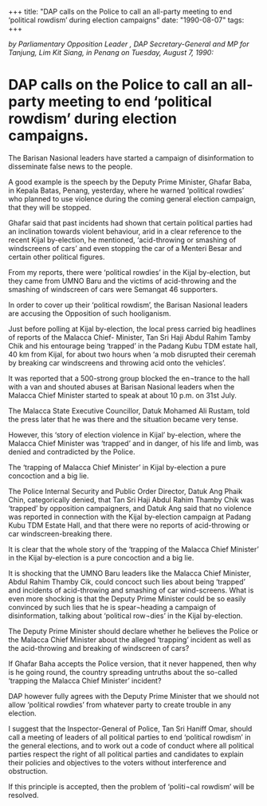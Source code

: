 +++ 
title: "DAP calls on the Police to call an all-party meeting to end ‘political rowdism’ during election campaigns"
date: "1990-08-07"
tags:
+++

_by Parliamentary Opposition Leader , DAP Secretary-General and MP for Tanjung, Lim Kit Siang, in Penang on Tuesday, August 7, 1990:_

# DAP calls on the Police to call an all-party meeting to end ‘political rowdism’ during election campaigns.

The Barisan Nasional leaders have started a campaign of disinformation to disseminate false news to the people.</u>

A good example is the speech by the Deputy Prime Minister, Ghafar Baba, in Kepala Batas, 
Penang, yesterday, where he warned ‘political rowdies’ who planned to use violence 
during the coming general  election campaign, that they will be stopped.

Ghafar said that past incidents had shown that certain political parties had an inclination 
towards violent behaviour, arid in a clear reference to the recent Kijal by-election, 
he mentioned, ‘acid-throwing or smashing of windscreens of cars’ and even stopping 
the car of a Menteri Besar and certain other political   figures.

From my reports, there were ‘political rowdies’ in the Kijal by-election, but they came 
from UMNO Baru and the victims of acid-throwing and the smashing of windscreen of 
cars were Semangat 46 supporters.

In order to cover up their ‘political rowdism’, the Barisan Nasional leaders are accusing 
the Opposition of such hooliganism.

Just before polling at Kijal by-election, the local press carried big headlines of reports of the 
Malacca Chief- Minister, Tan Sri Haji Abdul Rahim Tamby Chik and his entourage being 
‘trapped’ in the Padang Kubu TDM estate hall, 40 km from Kijal, for about two hours 
when ‘a mob disrupted their ceremah by breaking car windscreens and throwing acid 
onto the vehicles’.

It was reported that a 500-strong group blocked the en¬trance to the hall with a van and 
shouted abuses at Barisan Nasional leaders when the Malacca Chief Minister started to 
speak at about 10 p.m. on 31st July.

The Malacca State Executive Councillor, Datuk Mohamed Ali Rustam, told the press 
later that he was there and the situation became very tense.

However, this ‘story of election violence in Kijal’ by-election, where the Malacca Chief 
Minister was ‘trapped’ and in danger, of his life and limb, was denied and contradicted 
by the Police.

The ‘trapping of Malacca Chief Minister’ in Kijal by-election a pure concoction and a big lie.


The Police Internal Security and Public Order Director, Datuk Ang Phaik Chin, 
categorically denied, that Tan Sri Haji Abdul Rahim Thamby Chik was ‘trapped’ 
by opposition campaigners,  and Datuk Ang said that no violence was reported in 
connection with the Kijal by-election campaign at Padang Kubu TDM Estate Hall, 
and that there were no reports of acid-throwing or car windscreen-breaking there.

It is clear that the whole story of the ‘trapping of the Malacca Chief Minister’ in the 
Kijal by-election is a pure concoction and a big lie.

It is shocking that the UMNO Baru leaders like the Malacca Chief Minister, Abdul 
Rahim Thamby Cik, could concoct such lies about being ‘trapped’ and incidents of 
acid-throwing and smashing of car wind-screens. What is even more shocking is 
that the Deputy Prime Minister could be so easily convinced by such lies that he 
is spear¬heading a campaign of disinformation, talking about ‘political row¬dies’ in 
the Kijal  by-election.

The Deputy Prime Minister should declare whether he believes the Police or the 
Malacca Chief Minister about the alleged ‘trapping’ incident as well as the acid-throwing 
and breaking of windscreen of cars?

If Ghafar Baha accepts the Police version, that it never happened, then why is he going 
round, the country spreading untruths about the so-called  ‘trapping  the Malacca 
Chief Minister’ incident?

DAP however fully agrees with the Deputy Prime Minister that we should not allow 
‘political rowdies’ from whatever party to create trouble in any election.

I suggest that the Inspector-General of Police, Tan Sri Haniff Omar, should call a meeting 
of leaders of all political parties to end ‘political rowdism’ in the general elections, and 
to work out a code of conduct where all political parties respect the right of all political 
parties and candidates to explain their policies and objectives to the voters without interference 
and obstruction.

If this principle is accepted, then the problem of ‘politi¬cal  rowdism’ will  be resolved.
 
